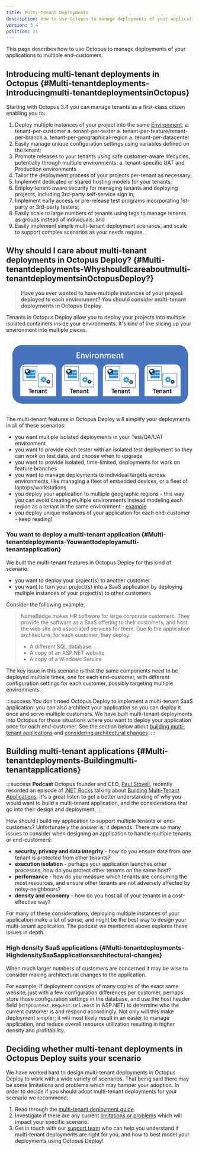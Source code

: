 ```yaml
---
title: Multi-tenant Deployments
description: How to use Octopus to manage deployments of your applications to multiple end-customers.
version: 3.4
position: 21
---
```


This page describes how to use Octopus to manage deployments of your applications to multiple end-customers.

## Introducing multi-tenant deployments in Octopus {#Multi-tenantdeployments-Introducingmulti-tenantdeploymentsinOctopus}

Starting with Octopus 3.4 you can manage tenants as a first-class citizen enabling you to:

1. Deploy multiple instances of your project into the same [Environment](/docs/infrastructure/environments/index.md);
   a. tenant-per-customer
   a. tenant-per-tester
   a. tenant-per-feature/tenant-per-branch
   a. tenant-per-geographical-region
   a. tenant-per-datacenter
2. Easily manage unique configuration settings using variables defined on the tenant;
3. Promote releases to your tenants using safe customer-aware lifecycles, potentially through multiple environments;
   a. tenant-specific UAT and Production environments
4. Tailor the deployment process of your projects per-tenant as necessary;
5. Implement dedicated or shared hosting models for your tenants;
6. Employ tenant-aware security for managing tenants and deploying projects, including 3rd-party self-service sign in;
7. Implement early access or pre-release test programs incorporating 1st-party or 3rd-party testers;
8. Easily scale to large numbers of tenants using tags to manage tenants as groups instead of individuals; and
9. Easily implement simple multi-tenant deployment scenarios, and scale to support complex scenarios as your needs require.

## Why should I care about multi-tenant deployments in Octopus Deploy? {#Multi-tenantdeployments-WhyshouldIcareaboutmulti-tenantdeploymentsinOctopusDeploy?}

> **Have you ever wanted to have multiple instances of your project deployed to each environment? You should consider multi-tenant deployments in Octopus Deploy.**

Tenants in Octopus Deploy allow you to deploy your projects into multiple isolated containers inside your environments. It's kind of like slicing up your environment into multiple pieces.

![](/docs/images/3048184/5866225.png "width=500")

The multi-tenant features in Octopus Deploy will simplify your deployments in all of these scenarios:

- you want multiple isolated deployments in your Test/QA/UAT environment
- you want to provide each tester with an isolated test deployment so they can work on test data, and choose when to upgrade
- you want to provide isolated, time-limited, deployments for work on feature branches
- you want to manage deployments to individual targets across environments, like managing a fleet of embedded devices, or a fleet of laptops/workstations
- you deploy your application to multiple geographic regions - this way you can avoid creating multiple environments instead modeling each region as a tenant in the same environment - [example](/docs/patterns/multi-region-deployment-pattern.md)
- you deploy unique instances of your application for each end-customer - keep reading!

### You want to deploy a multi-tenant application {#Multi-tenantdeployments-Youwanttodeployamulti-tenantapplication}

We built the multi-tenant features in Octopus Deploy for this kind of scenario:

- you want to deploy your project(s) to another customer
- you want to turn your project(s) into a SaaS application by deploying multiple instances of your project(s) to other customers

Consider the following example:

> NameBadge makes HR software for large corporate customers. They provide the software as a SaaS offering to their customers, and host the web site and associated services for them. Due to the application architecture, for each customer, they deploy:
>
> - A different SQL database
> - A copy of an ASP.NET website
> - A copy of a Windows Service

The key issue in this scenario is that the same components need to be deployed multiple times, one for each end-customer, with different configuration settings for each customer, possibly targeting multiple environments.

:::success
You don't need Octopus Deploy to implement a multi-tenant SaaS application: you can also architect your application so you can deploy it once and serve multiple customers. We have built multi-tenant deployments into Octopus for those situations where you want to deploy your application once for each end-customer. See the section below about [building multi-tenant applications](/docs/deploying-applications/multi-tenant-deployments/index.md) and [considering architectural changes](/docs/deploying-applications/multi-tenant-deployments/index.md).
:::

## Building multi-tenant applications {#Multi-tenantdeployments-Buildingmulti-tenantapplications}

:::success
**Podcast**
Octopus founder and CEO, [Paul Stovell](https://twitter.com/paulstovell), recently recorded an episode of [.NET Rocks](http://dotnetrocks.com/) talking about [Building Multi-Tenant Applications](https://www.dotnetrocks.com/?show=1332). It's a great listen to get a better understanding of why you would want to build a multi-tenant application, and the considerations that go into their design and deployment.
:::

How should I build my application to support multiple tenants or end-customers? Unfortunately the answer is: it depends. There are so many issues to consider when designing an application to handle multiple tenants or end-customers:

- **security, privacy and data integrity** - how do you ensure data from one tenant is protected from other tenants?
- **execution isolation** - perhaps your application launches other processes, how do you protect other tenants on the same host?
- **performance** - how do you measure which tenants are consuming the most resources, and ensure other tenants are not adversely affected by noisy-neighbours?
- **density and economy** - how do you host all of your tenants in a cost-effective way?

For many of these considerations, deploying multiple instances of your application make a lot of sense, and might be the best way to design your multi-tenant application. The podcast we mentioned above explores these issues in depth.

### High density SaaS applications {#Multi-tenantdeployments-HighdensitySaaSapplicationsarchitectural-changes}

When much larger numbers of customers are concerned it may be wise to consider making architectural changes to the application.

For example, if deployment consists of many copies of the exact same website, just with a few configuration differences per customer, perhaps store those configuration settings in the database, and use the host header field (`HttpContext.Request.Url.Host` in ASP.NET) to determine who the current customer is and respond accordingly. Not only will this make deployment simpler; it will most likely result in an easier to manage application, and reduce overall resource utilization resulting in higher density and profitability.

## Deciding whether multi-tenant deployments in Octopus Deploy suits your scenario

We have worked hard to design multi-tenant deployments in Octopus Deploy to work with a wide variety of scenarios. That being said there may be some limitations and problems which may hamper your adoption. In order to decide if you should adopt multi-tenant deployments for your scenario we recommend:

1. Read through the [multi-tenant deployment guide](/docs/deploying-applications/multi-tenant-deployments/multi-tenant-deployment-guide/index.md)
2. Investigate if there are any current [limitations or problems](https://github.com/OctopusDeploy/Issues/issues?q=is%3Aopen+is%3Aissue+label%3Afeature%2Ftenants) which will impact your specific scenario.
3. Get in touch with our [support team](https://octopus.com/support) who can help you understand if multi-tenant deployments are right for you, and how to best model your deployments using Octopus Deploy!
